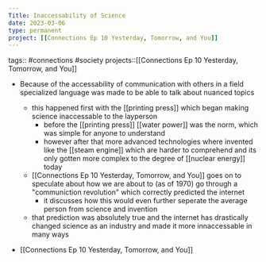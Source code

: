 ```yaml
---
Title: Inaccessability of Science
date: 2023-03-06
type: permanent
project: [[Connections Ep 10 Yesterday, Tomorrow, and You]]
---
```


tags::  #connections #society 
projects::[[Connections Ep 10 Yesterday, Tomorrow, and You]]



- Because of the accessability of communication with others in a field specialized language was made to be able to talk about nuanced topics
	- this happened first with the [[printing press]] which began making science inaccessable to the layperson
		- before the [[printing press]] [[water power]] was the norm, which was simple for anyone to understand
		- however after that more advanced technologies where invented like the [[steam engine]] which are harder to comprehend and its only gotten more complex to the degree of [[nuclear energy]] today
	- [[Connections Ep 10 Yesterday, Tomorrow, and You]] goes on to speculate about how we are about to (as of 1970) go through a "communiction revolution" which correctly predicted the internet
		- it discusses how this would even further seperate the average person from science and invention
	- that prediction was absolutely true and the internet has drastically changed science as an industry and made it more innaccessable in many ways

- [[Connections Ep 10 Yesterday, Tomorrow, and You]]